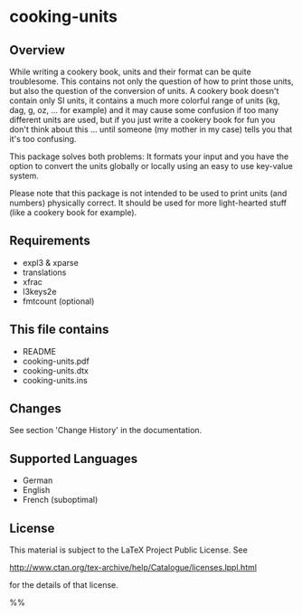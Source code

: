 
cooking-units
=============

Overview
--------

While writing a cookery book, units and their format can be quite
troublesome. This contains not only the question of how to print those
units, but also the question of the conversion of units. A cookery
book doesn't contain only SI units, it contains a much more colorful
range of units (kg, dag, g, oz, ... for example) and it may cause
some confusion if too many different units are used, but if you just
write a cookery book for fun you don't think about this ... until
someone (my mother in my case) tells you that it's too confusing.

This package solves both problems: It formats your input and you have
the option to convert the units globally or locally using an easy to
use key-value system.

Please note that this package is not intended to be used to print
units (and numbers) physically correct. It should be used for more
light-hearted stuff (like a cookery book for example).

Requirements
------------

 * expl3 & xparse
 * translations
 * xfrac
 * l3keys2e
 * fmtcount (optional)

This file contains
------------------

 * README
 * cooking-units.pdf
 * cooking-units.dtx
 * cooking-units.ins

Changes
-------

See section 'Change History' in the documentation.

Supported Languages
-------------------

* German
* English
* French (suboptimal)

License
-------
This material is subject to the LaTeX Project Public License. See

  http://www.ctan.org/tex-archive/help/Catalogue/licenses.lppl.html

for the details of that license.

%%
